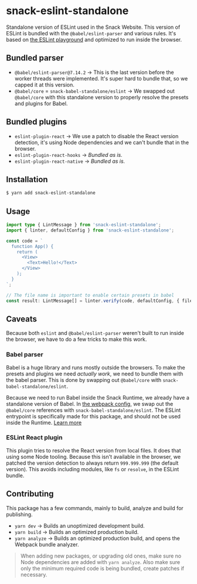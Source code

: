 # snack-eslint-standalone

Standalone version of ESLint used in the Snack Website. This version of ESLint is bundled with the `@babel/eslint-parser` and various rules. It's based on [the ESLint playground](https://github.com/eslint/playground/blob/23bea25563ee62306ede0ade6e0a8641979ed84a/src/playground/App.js#L8) and optimized to run inside the browser.

## Bundled parser

- `@babel/eslint-parser@7.14.2` → This is the last version before the worker threads were implemented. It's super hard to bundle that, so we capped it at this version.
- `@babel/core` = `snack-babel-standalone/eslint` → We swapped out `@babel/core` with this standalone version to properly resolve the presets and plugins for Babel.

## Bundled plugins

- `eslint-plugin-react` → We use a patch to disable the React version detection, it's using Node dependencies and we can't bundle that in the browser.
- `eslint-plugin-react-hooks` → _Bundled as is._
- `eslint-plugin-react-native` → _Bundled as is._

## Installation

```bash
$ yarn add snack-eslint-standalone
```

## Usage

```ts
import type { LintMessage } from 'snack-eslint-standalone';
import { linter, defaultConfig } from 'snack-eslint-standalone';

const code = `
  function App() {
    return (
      <View>
        <Text>Hello!</Text>
      </View>
    );
  }
`;

// The file name is important to enable certain presets in babel
const result: LintMessage[] = linter.verify(code, defaultConfig, { filename: '...' });
```

## Caveats

Because both `eslint` and `@babel/eslint-parser` weren't built to run inside the browser, we have to do a few tricks to make this work.

### Babel parser

Babel is a huge library and runs mostly outside the browsers. To make the presets and plugins we need _actually work_, we need to bundle them with the babel parser. This is done by swapping out `@babel/core` with `snack-babel-standalone/eslint`.

Because we need to run Babel inside the Snack Runtime, we already have a standalone version of Babel. In [the webpack config](./webpack.config.js), we swap out the `@babel/core` references with `snack-babel-standalone/eslint`. The ESLint entrypoint is specifically made for this package, and should not be used inside the Runtime. [Learn more](../snack-babel-standalone/README.md)

### ESLint React plugin

This plugin tries to resolve the React version from local files. It does that using some Node tooling. Because this isn't available in the browser, we patched the version detection to always return `999.999.999` (the default version). This avoids including modules, like `fs` or `resolve`, in the ESLint bundle.

## Contributing

This package has a few commands, mainly to build, analyze and build for publishing.

- `yarn dev` → Builds an unoptimized development build.
- `yarn build` → Builds an optimized production build.
- `yarn analyze` → Builds an optimized production build, and opens the Webpack bundle analyzer.

> When adding new packages, or upgrading old ones, make sure no Node dependencies are added with `yarn analyze`. Also make sure only the minimum required code is being bundled, create patches if necessary.
